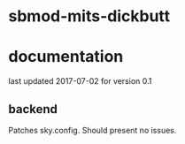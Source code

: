 # sbmod-mits-dickbutt
# documentation
last updated 2017-07-02 for version 0.1

## backend
Patches sky.config. Should present no issues.
